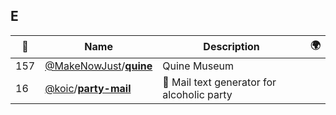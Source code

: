## E 

|:star2: | Name | Description | 🌍|
|---|---|---|---|
|157|[@MakeNowJust](https://github.com/MakeNowJust)/[**quine**](https://github.com/MakeNowJust/quine)|Quine Museum||
|16|[@koic](https://github.com/koic)/[**party-mail**](https://github.com/koic/party-mail)|:tada: Mail text generator for alcoholic party||

